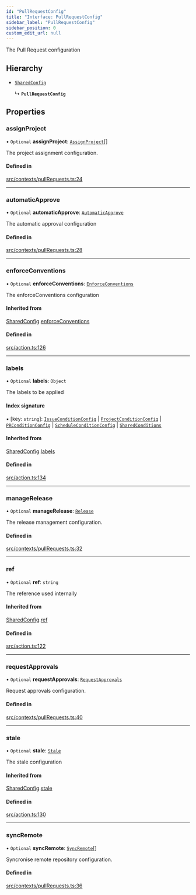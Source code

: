 ```yaml
---
id: "PullRequestConfig"
title: "Interface: PullRequestConfig"
sidebar_label: "PullRequestConfig"
sidebar_position: 0
custom_edit_url: null
---
```


The Pull Request configuration

## Hierarchy

- [`SharedConfig`](SharedConfig.md)

  ↳ **`PullRequestConfig`**

## Properties

### assignProject

• `Optional` **assignProject**: [`AssignProject`](internal.AssignProject.md)[]

The project assignment configuration.

#### Defined in

[src/contexts/pullRequests.ts:24](https://github.com/Resnovas/smartcloud/blob/b9e22a9/src/contexts/pullRequests.ts#L24)

___

### automaticApprove

• `Optional` **automaticApprove**: [`AutomaticApprove`](internal.AutomaticApprove.md)

The automatic approval configuration

#### Defined in

[src/contexts/pullRequests.ts:28](https://github.com/Resnovas/smartcloud/blob/b9e22a9/src/contexts/pullRequests.ts#L28)

___

### enforceConventions

• `Optional` **enforceConventions**: [`EnforceConventions`](internal.EnforceConventions.md)

The enforceConventions configuration

#### Inherited from

[SharedConfig](SharedConfig.md).[enforceConventions](SharedConfig.md#enforceconventions)

#### Defined in

[src/action.ts:126](https://github.com/Resnovas/smartcloud/blob/b9e22a9/src/action.ts#L126)

___

### labels

• `Optional` **labels**: `Object`

The labels to be applied

#### Index signature

▪ [key: `string`]: [`IssueConditionConfig`](IssueConditionConfig.md) \| [`ProjectConditionConfig`](ProjectConditionConfig.md) \| [`PRConditionConfig`](PRConditionConfig.md) \| [`ScheduleConditionConfig`](ScheduleConditionConfig.md) \| [`SharedConditions`](SharedConditions.md)

#### Inherited from

[SharedConfig](SharedConfig.md).[labels](SharedConfig.md#labels)

#### Defined in

[src/action.ts:134](https://github.com/Resnovas/smartcloud/blob/b9e22a9/src/action.ts#L134)

___

### manageRelease

• `Optional` **manageRelease**: [`Release`](internal.Release.md)

The release management configuration.

#### Defined in

[src/contexts/pullRequests.ts:32](https://github.com/Resnovas/smartcloud/blob/b9e22a9/src/contexts/pullRequests.ts#L32)

___

### ref

• `Optional` **ref**: `string`

The reference used internally

#### Inherited from

[SharedConfig](SharedConfig.md).[ref](SharedConfig.md#ref)

#### Defined in

[src/action.ts:122](https://github.com/Resnovas/smartcloud/blob/b9e22a9/src/action.ts#L122)

___

### requestApprovals

• `Optional` **requestApprovals**: [`RequestApprovals`](internal.RequestApprovals.md)

Request approvals configuration.

#### Defined in

[src/contexts/pullRequests.ts:40](https://github.com/Resnovas/smartcloud/blob/b9e22a9/src/contexts/pullRequests.ts#L40)

___

### stale

• `Optional` **stale**: [`Stale`](internal.Stale.md)

The stale configuration

#### Inherited from

[SharedConfig](SharedConfig.md).[stale](SharedConfig.md#stale)

#### Defined in

[src/action.ts:130](https://github.com/Resnovas/smartcloud/blob/b9e22a9/src/action.ts#L130)

___

### syncRemote

• `Optional` **syncRemote**: [`SyncRemote`](internal.SyncRemote.md)[]

Syncronise remote repository configuration.

#### Defined in

[src/contexts/pullRequests.ts:36](https://github.com/Resnovas/smartcloud/blob/b9e22a9/src/contexts/pullRequests.ts#L36)
